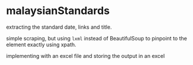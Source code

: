 # malaysianStandards
extracting the standard date, links and title.

simple scraping, but using `lxml` instead of BeautifulSoup to pinpoint to the element exactly using xpath.

implementing with an excel file and storing the output in an excel
